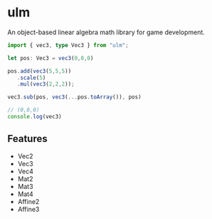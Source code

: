 # ulm
An object-based linear algebra math library for game development.

```ts
import { vec3, type Vec3 } from "ulm";

let pos: Vec3 = vec3(0,0,0)

pos.add(vec3(5,5,5))
   .scale(5)
   .mul(vec3(2,2,2));

vec3.sub(pos, vec3(...pos.toArray()), pos)

// (0,0,0)
console.log(vec3)

```

## Features
- Vec2
- Vec3
- Vec4
- Mat2
- Mat3
- Mat4
- Affine2
- Affine3
